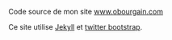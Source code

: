 Code source de mon site www.obourgain.com

Ce site utilise [Jekyll](http://jekyllrb.com/) et [twitter bootstrap](http://getbootstrap.com/).